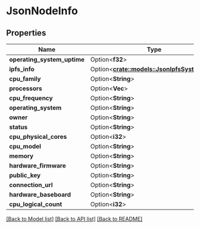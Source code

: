# JsonNodeInfo

## Properties

Name | Type | Description | Notes
------------ | ------------- | ------------- | -------------
**operating_system_uptime** | Option<**f32**> |  | [optional]
**ipfs_info** | Option<[**crate::models::JsonIpfsSystemInfo**](json_IPFSSystemInfo.md)> |  | [optional]
**cpu_family** | Option<**String**> |  | [optional]
**processors** | Option<**Vec<String>**> |  | [optional]
**cpu_frequency** | Option<**String**> |  | [optional]
**operating_system** | Option<**String**> |  | [optional]
**owner** | Option<**String**> |  | [optional]
**status** | Option<**String**> |  | [optional]
**cpu_physical_cores** | Option<**i32**> |  | [optional]
**cpu_model** | Option<**String**> |  | [optional]
**memory** | Option<**String**> |  | [optional]
**hardware_firmware** | Option<**String**> |  | [optional]
**public_key** | Option<**String**> |  | [optional]
**connection_url** | Option<**String**> |  | [optional]
**hardware_baseboard** | Option<**String**> |  | [optional]
**cpu_logical_count** | Option<**i32**> |  | [optional]

[[Back to Model list]](../README.md#documentation-for-models) [[Back to API list]](../README.md#documentation-for-api-endpoints) [[Back to README]](../README.md)


